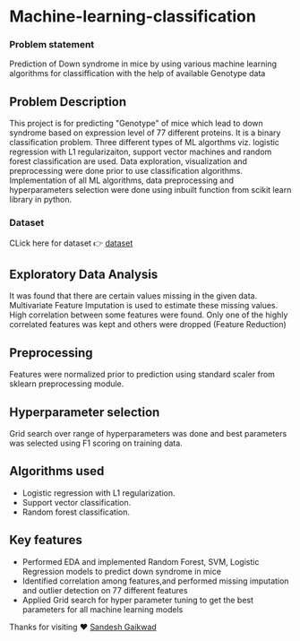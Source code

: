 # Machine-learning-classification
### Problem statement
Prediction of Down syndrome in mice by using various machine learning algorithms for classiffication with the help of available Genotype data

## Problem Description
This project is for predicting "Genotype" of mice which lead to down syndrome based on expression level of 77 different proteins. It is a binary classification problem. Three different types of ML algorthms viz. logistic regression with L1 regularizaiton, support vector machines and random forest classification are used. Data exploration, visualization and preprocessing were done prior to use classification algorithms. Implementation of all ML algorithms, data preprocessing and hyperparameters selection were done using inbuilt function from scikit learn library in python.

### Dataset
CLick here for dataset 👉 [dataset](https://archive.ics.uci.edu/ml/datasets/Mice+Protein+Expression#)

## Exploratory Data Analysis
It was found that there are certain values missing in the given data. Multivariate Feature Imputation is used to estimate these missing values.
High correlation between some features were found. Only one of the highly correlated features was kept and others were dropped (Feature Reduction)

## Preprocessing
Features were normalized prior to prediction using standard scaler from sklearn preprocessing module.

## Hyperparameter selection
Grid search over range of hyperparameters was done and best parameters was selected using F1 scoring on training data.

## Algorithms used
* Logistic regression with L1 regularization.
* Support vector classification.
* Random forest classification.

## Key features
* Performed EDA and implemented Random Forest, SVM, Logistic Regression models to predict down syndrome in mice
* Identified correlation among features,and performed missing imputation and outlier detection on 77 different features 
* Applied Grid search for hyper parameter tuning to get the best parameters for  all machine learning models

Thanks for visiting ❤️ [Sandesh Gaikwad](https://github.com/sandesh-30/)
